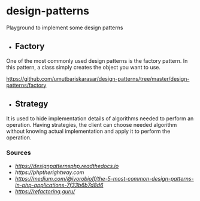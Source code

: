 # design-patterns
Playground to implement some design patterns

* ## Factory

One of the most commonly used design patterns is the factory pattern. In this pattern, a class simply creates the object you want to use.

https://github.com/umutbariskarasar/design-patterns/tree/master/design-patterns/factory

* ## Strategy

It is used to hide implementation details of algorithms needed to perform an operation. Having strategies, the client can choose needed algorithm without knowing actual implementation and apply it to perform the operation.

### Sources
* _https://designpatternsphp.readthedocs.io_
* _https://phptherightway.com_
* _https://medium.com/@ivorobioff/the-5-most-common-design-patterns-in-php-applications-7f33b6b7d8d6_
* _https://refactoring.guru/_

